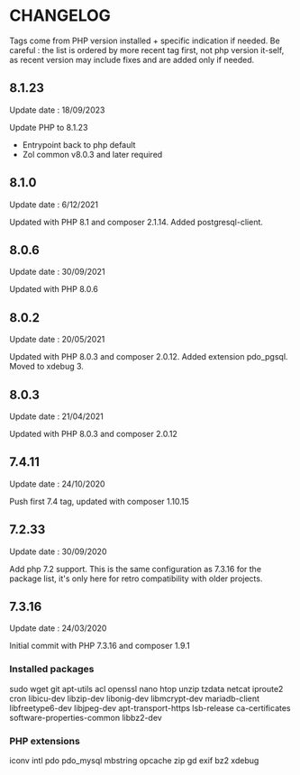 # CHANGELOG

Tags come from PHP version installed + specific indication if needed.
Be careful : the list is ordered by more recent tag first, not php version it-self, as recent version may include fixes and are added only if needed.


## 8.1.23
Update date : 18/09/2023

Update PHP to 8.1.23

- Entrypoint back to php default
- Zol common v8.0.3 and later required

## 8.1.0
Update date : 6/12/2021 

Updated with PHP 8.1 and composer 2.1.14.
Added postgresql-client.

## 8.0.6
Update date : 30/09/2021

Updated with PHP 8.0.6

## 8.0.2
Update date : 20/05/2021

Updated with PHP 8.0.3 and composer 2.0.12.
Added extension pdo_pgsql.
Moved to xdebug 3.

## 8.0.3
Update date : 21/04/2021

Updated with PHP 8.0.3 and composer 2.0.12

## 7.4.11
Update date : 24/10/2020

Push first 7.4 tag, updated with composer 1.10.15

## 7.2.33
Update date : 30/09/2020

Add php 7.2 support. This is the same configuration as 7.3.16 for the package list, it's only here for retro compatibility with older projects.

## 7.3.16
Update date : 24/03/2020

Initial commit with PHP 7.3.16 and composer 1.9.1

### Installed packages

sudo
wget
git
apt-utils
acl
openssl
nano
htop
unzip
tzdata
netcat
iproute2
cron
libicu-dev
libzip-dev
libonig-dev
libmcrypt-dev
mariadb-client
libfreetype6-dev
libjpeg-dev
apt-transport-https
lsb-release
ca-certificates
software-properties-common
libbz2-dev

### PHP extensions

iconv
intl
pdo
pdo_mysql
mbstring
opcache
zip
gd
exif
bz2
xdebug
